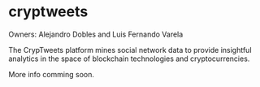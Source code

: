 # cryptweets

Owners: Alejandro Dobles and Luis Fernando Varela

The CrypTweets platform mines social network data to provide insightful analytics in the space of 
blockchain technologies and cryptocurrencies.

More info comming soon.
